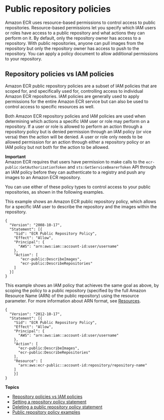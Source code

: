 # Public repository policies<a name="public-repository-policies"></a>

Amazon ECR uses resource\-based permissions to control access to public repositories\. Resource\-based permissions let you specify which IAM users or roles have access to a public repository and what actions they can perform on it\. By default, only the repository owner has access to a repository\. With public repositories, anyone can pull images from the repository but only the repository owner has access to push to the repository\. You can apply a policy document to allow additional permissions to your repository\.

## Repository policies vs IAM policies<a name="repository-policy-vs-iam-policy"></a>

Amazon ECR public repository policies are a subset of IAM policies that are scoped for, and specifically used for, controlling access to individual Amazon ECR repositories\. IAM policies are generally used to apply permissions for the entire Amazon ECR service but can also be used to control access to specific resources as well\.

Both Amazon ECR repository policies and IAM policies are used when determining which actions a specific IAM user or role may perform on a repository\. If a user or role is allowed to perform an action through a repository policy but is denied permission through an IAM policy \(or vice versa\) then the action will be denied\. A user or role only needs to be allowed permission for an action through either a repository policy or an IAM policy but not both for the action to be allowed\.

**Important**  
Amazon ECR requires that users have permission to make calls to the `ecr-public:GetAuthorizationToken` and `sts:GetServiceBearerToken` API through an IAM policy before they can authenticate to a registry and push any images to an Amazon ECR repository\.

You can use either of these policy types to control access to your public repositories, as shown in the following examples\.

This example shows an Amazon ECR public repository policy, which allows for a specific IAM user to describe the repository and the images within the repository\.

```
{
  "Version": "2008-10-17",
  "Statement": [{
    "Sid": "ECR Public Repository Policy",
    "Effect": "Allow",
    "Principal": {
      "AWS": "arn:aws:iam::account-id:user/username"
    },
    "Action": [
       "ecr-public:DescribeImages",
       "ecr-public:DescribeRepositories"
    ]
  }]
}
```

This example shows an IAM policy that achieves the same goal as above, by scoping the policy to a public repository \(specified by the full Amazon Resource Name \(ARN\) of the public repository\) using the resource parameter\. For more information about ARN format, see [Resources](security_iam_service-with-iam.md#security_iam_service-with-iam-id-based-policies-resources)\.

```
{
  "Version": "2012-10-17",
  "Statement": [{
    "Sid": "ECR Public Repository Policy",
    "Effect": "Allow",
    "Principal": {
      "AWS": "arn:aws:iam::account-id:user/username"
    },
    "Action": [
      "ecr-public:DescribeImages",
      "ecr-public:DescribeRepositories"
    ],
    "Resource": [
      "arn:aws:ecr-public::account-id:repository/repository-name"
    ]
    }]
}
```

**Topics**
+ [Repository policies vs IAM policies](#repository-policy-vs-iam-policy)
+ [Setting a repository policy statement](set-public-repository-policy.md)
+ [Deleting a public repository policy statement](delete-public-repository-policy.md)
+ [Public repository policy examples](public-repository-policy-examples.md)